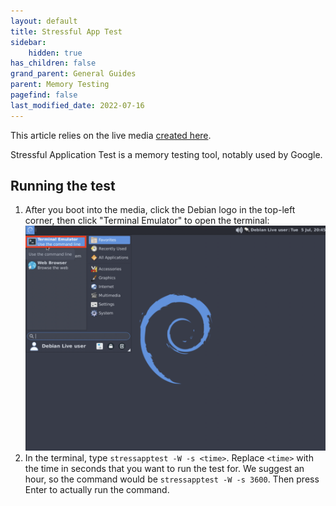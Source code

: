 ```yaml
---
layout: default
title: Stressful App Test
sidebar:
    hidden: true
has_children: false
grand_parent: General Guides
parent: Memory Testing
pagefind: false
last_modified_date: 2022-07-16
---
```




This article relies on the live media [created here](/docs/live-sessions/linux-live-session).

Stressful Application Test is a memory testing tool, notably used by Google.

## Running the test
1. After you boot into the media, click the Debian logo in the top-left corner, then click "Terminal Emulator" to open the terminal:
![terminal](../../../../assets/stressapptest/terminal.png)
2. In the terminal, type `stressapptest -W -s <time>`. Replace `<time>` with the time in seconds that you want to run the test for. We suggest an hour, so the command would be `stressapptest -W -s 3600`. Then press Enter to actually run the command.
